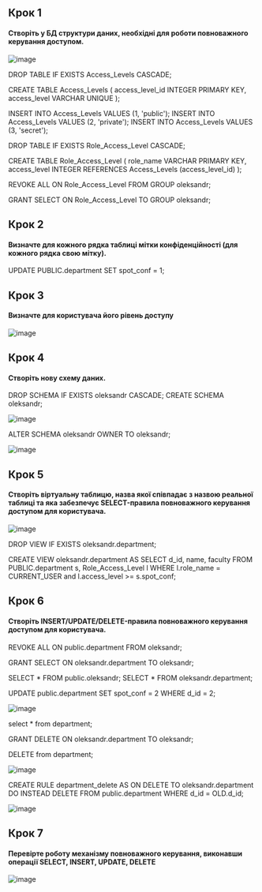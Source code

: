 ## Крок 1
#### Створіть у БД структури даних, необхідні для роботи повноважного керування доступом.

![image](https://user-images.githubusercontent.com/13904104/210837104-c54913c5-3d12-485c-985c-9857f27efecd.png)

DROP TABLE IF EXISTS Access_Levels CASCADE;

CREATE TABLE Access_Levels (
access_level_id INTEGER PRIMARY KEY,
access_level VARCHAR UNIQUE
);

INSERT INTO Access_Levels VALUES (1, 'public');
INSERT INTO Access_Levels VALUES (2, 'private');
INSERT INTO Access_Levels VALUES (3, 'secret');

DROP TABLE IF EXISTS Role_Access_Level CASCADE;

CREATE TABLE Role_Access_Level (
role_name VARCHAR PRIMARY KEY,
access_level INTEGER REFERENCES
Access_Levels (access_level_id)
);

REVOKE ALL
ON Role_Access_Level
FROM GROUP oleksandr;

GRANT SELECT
ON Role_Access_Level
TO GROUP oleksandr;

## Крок 2
#### Визначте для кожного рядка таблиці мітки конфіденційності (для кожного рядка свою мітку).
UPDATE PUBLIC.department SET spot_conf = 1;

## Крок 3
#### Визначте для користувача його рівень доступу

![image](https://user-images.githubusercontent.com/13904104/210837105-07c8b2c3-a0e2-427c-ac12-73f0170ea4e5.png)

## Крок 4
#### Створіть нову схему даних.
DROP SCHEMA IF EXISTS oleksandr CASCADE;
CREATE SCHEMA oleksandr;

![image](https://user-images.githubusercontent.com/13904104/210837109-1f900eb9-6b1e-466c-93d0-d7b7959f3a3d.png)

ALTER SCHEMA oleksandr OWNER TO oleksandr;

![image](https://user-images.githubusercontent.com/13904104/210837111-48417cdf-77e5-4330-9a74-b47755959621.png)

## Крок 5
#### Створіть віртуальну таблицю, назва якої співпадає з назвою реальної таблиці та яка забезпечує SELECT-правила повноважного керування доступом для користувача.

![image](https://user-images.githubusercontent.com/13904104/210837114-30fdd3d0-28de-46ba-915b-3738290546fe.png)

DROP VIEW IF EXISTS oleksandr.department;

CREATE VIEW oleksandr.department AS
SELECT
d_id,
name,
faculty
FROM PUBLIC.department s, Role_Access_Level l
WHERE
l.role_name = CURRENT_USER and
l.access_level >= s.spot_conf;

## Крок 6
#### Створіть INSERT/UPDATE/DELETE-правила повноважного керування доступом для користувача.

REVOKE ALL ON public.department FROM oleksandr;

GRANT SELECT  ON oleksandr.department TO oleksandr;

SELECT * FROM public.oleksandr;
SELECT * FROM oleksandr.department;

UPDATE public.department 
SET spot_conf = 2 
WHERE d_id = 2;

![image](https://user-images.githubusercontent.com/13904104/210837117-a73c6cc6-6a6f-4c80-a5a5-aa1a8a0ff5b5.png)

select * from department;

GRANT DELETE 
ON oleksandr.department 
TO oleksandr;

DELETE from department;

![image](https://user-images.githubusercontent.com/13904104/210837120-e136491b-8eac-4e72-9d4b-af88877fd284.png)


CREATE RULE department_delete 
AS ON DELETE TO oleksandr.department
DO INSTEAD
DELETE FROM public.department 
WHERE d_id = OLD.d_id;

![image](https://user-images.githubusercontent.com/13904104/210837124-87f9e7f0-2244-4537-8382-4979ec06cffa.png)

## Крок 7 
#### Перевірте роботу механізму повноважного керування, виконавши операції SELECT, INSERT, UPDATE, DELETE

![image](https://user-images.githubusercontent.com/13904104/210837126-ebb858c7-3dd2-408d-b371-0c28a75a37e5.png)



